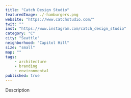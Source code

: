 ```yaml
---
title: "Catch Design Studio"
featuredImage: ./-hamburgers.png
website: "https://www.catchstudio.com/"
twit: ""
inst: "https://www.instagram.com/catch_design_studio"
category: "C"
city: "Seattle"
neighborhood: "Capitol Hill"
size: "small"
map: ""
tags:
    - architecture
    - branding
    - environmental
published: true
---
```


Description
